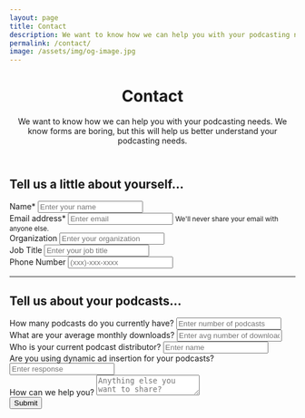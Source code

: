 ```yaml
---
layout: page
title: Contact
description: We want to know how we can help you with your podcasting needs.
permalink: /contact/
image: /assets/img/og-image.jpg
---
```

<header class="post-header bg-black-diagonal text-white lede hero px-5 pb-5 m-0">
  <div class="hero-content container col-xxl-8">
    <div class="hero-content-inner">
      <h1 class="display-5 post-title p-name" itemprop="name headline">Contact</h1>
      <p class="lead fs-4">We want to know how we can help you with your podcasting needs. We know forms are boring, but this will help us better understand your podcasting needs.</p>
    </div>
  </div>
</header>

<div class="p-5 bg-gray-x">
  <div class="container col-xxl-8">

  <div class="post-content">
    <h2 class="display-6">Tell us a little about yourself...</h2>
    <form name="contact_form" accept-charset="UTF-8" action="https://dsmt2m9oj5.execute-api.us-east-1.amazonaws.com/v1/submit" method="POST">
      <div class="form-group">
        <label for="inputName">Name*</label>
        <input type="text" class="form-control" id="inputName" name="inputName" aria-describedby="inputName" placeholder="Enter your name" required>
      </div>
      <div class="form-group">
        <label for="inputEmail">Email address*</label>
        <input type="email" class="form-control" id="inputEmail" name="inputEmail" aria-describedby="emailHelp" placeholder="Enter email" required>
        <small class="form-text">We'll never share your email with anyone else.</small>
      </div>
      <div class="form-group">
        <label for="textOrganization">Organization</label>
        <input type="text" class="form-control" id="textOrganization" name="textOrganization" aria-describedby="textOrganization" placeholder="Enter your organization">
      </div>
      <div class="form-group">
        <label for="textJobTitle">Job Title</label>
        <input type="text" class="form-control" id="textJobTitle" name="textJobTitle" aria-describedby="textJobTitle" placeholder="Enter your job title">
      </div>
      <div class="form-group">
        <label for="textPhone">Phone Number</label>
        <input type="text" class="form-control" id="textPhone" name="textPhone" aria-describedby="textPhone" placeholder="(xxx)-xxx-xxxx">
      </div>
      <hr />
      <h2 class="display-6">Tell us about your podcasts...</h2>
      <div class="form-group">
        <label for="numberPodcasts">How many podcasts do you currently have?</label>
        <input type="text" class="form-control" id="numberPodcasts" aria-describedby="numberPodcasts" name="numberPodcasts" placeholder="Enter number of podcasts">
      </div>
      <div class="form-group">
        <label for="inputAvgDownloads">What are your average monthly downloads?</label>
        <input type="text" class="form-control" id="inputAvgDownloads" name="inputAvgDownloads" aria-describedby="inputAvgDownloads" placeholder="Enter avg number of downloads">
      </div>
      <div class="form-group">
        <label for="inputDistributor">Who is your current podcast distributor?</label>
        <input type="text" class="form-control" id="inputDistributor" name="inputDistributor" aria-describedby="inputDistributor" placeholder="Enter name">
      </div>
      <div class="form-group">
        <label for="inputDAI">Are you using dynamic ad insertion for your podcasts?</label>
        <input type="text" class="form-control" id="inputDAI" name=" inputDAI" aria-describedby="inputDAI" placeholder="Enter response">
      </div>
      <div class="form-group">
        <label for="textHelp">How can we help you?</label>
        <textarea class="form-control" id="textHelp" name="textHelp" aria-describedby="textHelp" placeholder="Anything else you want to share?"></textarea>
      </div>
      <button type="submit" class="btn btn-primary">Submit</button>
    </form>
    </div>
  </div>
</div>
